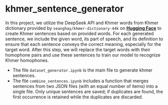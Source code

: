 # khmer_sentence_generator
In this project, we utilize the DeepSeek API and Khmer words from Khmer dictionary provided by `seanghay/khmer-dictionary-44k` on [**Hugging Face**](https://huggingface.co/datasets/seanghay/khmer-dictionary-44k) to create Khmer sentences based on provided words. For each generated sentence, we include the given word, its part of speech, and its definition to ensure that each sentence conveys the correct meaning, especially for the target word. After this step, we will replace the target words with their homophone pairs and use these sentences to train our model to recognize Khmer homophones.
- The file `dataset_generator.ipynb` is the main file to generate khmer sentences.
- The file `combine_sentences.ipynb` includes a function that merges sentences from two JSON files (with an equal number of items) into a single file. Only unique sentences are saved; if duplicates are found, the first occurrence is retained while the duplicates are discarded.
